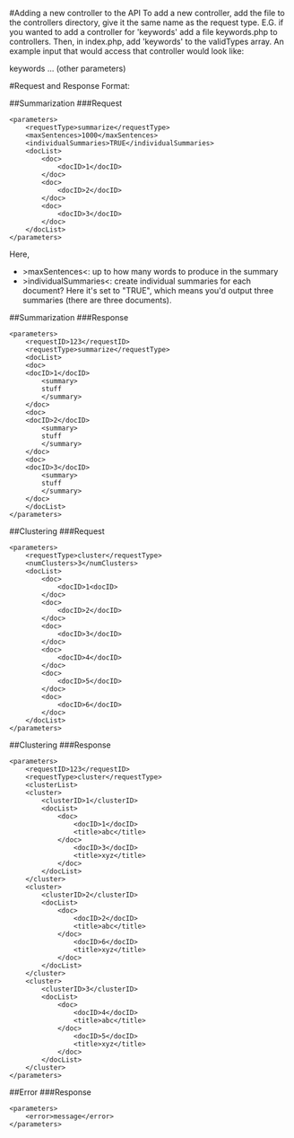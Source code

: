 #Adding a new controller to the API
To add a new controller, add the file to the controllers directory, give it the same name as the request type. E.G. if you wanted to add a controller for 'keywords' add a file keywords.php to controllers. Then, in index.php, add 'keywords' to the validTypes array. An example input that would access that controller would look like:

<parameters>
<requestType>keywords</requestType>
... (other parameters)
</parameters>

#Request and Response Format:

##Summarization
###Request
```
<parameters>
	<requestType>summarize</requestType>
	<maxSentences>1000</maxSentences>
	<individualSummaries>TRUE</individualSummaries>
	<docList>
		<doc>
			<docID>1</docID>
		</doc>
		<doc>
			<docID>2</docID>
		</doc>
		<doc>
			<docID>3</docID>
		</doc>
	</docList>
</parameters>
```
Here,
- &gt;maxSentences&lt;: up to how many words to produce in the summary
- &gt;individualSummaries&lt;: create individual summaries for each document? Here it's set to "TRUE", which means you'd output three summaries (there are three documents).

##Summarization
###Response
```
<parameters>
	<requestID>123</requestID>
	<requestType>summarize</requestType>
	<docList>
	<doc>
	<docID>1</docID>
		<summary>
		stuff
		</summary>
	</doc>
	<doc>
	<docID>2</docID>
		<summary>
		stuff
		</summary>
	</doc>
	<doc>
	<docID>3</docID>
		<summary>
		stuff
		</summary>
	</doc>
	</docList>
</parameters>

```
##Clustering
###Request
```
<parameters>
	<requestType>cluster</requestType>
	<numClusters>3</numClusters>
	<docList>
		<doc>
			<docID>1<docID>
		</doc>
		<doc>
			<docID>2</docID>
		</doc>
		<doc>
			<docID>3</docID>
		</doc>
		<doc>
			<docID>4</docID>
		</doc>
		<doc>
			<docID>5</docID>
		</doc>
		<doc>
			<docID>6</docID>
		</doc>
	</docList>
</parameters>

```
##Clustering
###Response
```
<parameters>
	<requestID>123</requestID>
	<requestType>cluster</requestType>
	<clusterList>
	<cluster>
		<clusterID>1</clusterID>
		<docList>
			<doc>
				<docID>1</docID>
				<title>abc</title>
			</doc>
				<docID>3</docID>
				<title>xyz</title>
			</doc>
		</docList>
	</cluster>
	<cluster>
		<clusterID>2</clusterID>
		<docList>
			<doc>
				<docID>2</docID>
				<title>abc</title>
			</doc>
				<docID>6</docID>
				<title>xyz</title>
			</doc>
		</docList>
	</cluster>
	<cluster>
		<clusterID>3</clusterID>
		<docList>
			<doc>
				<docID>4</docID>
				<title>abc</title>
			</doc>
				<docID>5</docID>
				<title>xyz</title>
			</doc>
		</docList>
	</cluster>
</parameters>
```

##Error
###Response
```
<parameters>
	<error>message</error>
</parameters>
```
